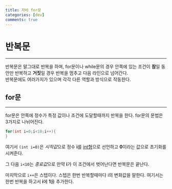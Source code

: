 ```yaml
---
title: 자바 for문
categories: [dev]
comments: true
---
```


# 반복문   
- - -
반복문은 말그대로 반복을 하며, for문이나 while문의 경우 안쪽에 있는 조건이 **참**일 동안만 반복하고 **거짓**일 경우 반복을 멈추고 다음 라인으로 넘어간다.   
반복문에도 여러가지가 있으며 각각 다른 역할과 방식으로 작동한다.
## for문   
- - -
for문은 안쪽에 정수가 특정 값이나 조건에 도달할때까지 반복을 한다. for문의 문법은 3가지로 나뉘어진다.
```c
for(int i=0;i<10;i++){
}
```   
여기서 ```(int i=0)```은 *시작값*으로 정수 **i**를 [int형](https://re-monu.github.io/blog/2021-02/JavaTypes)으로 선언하고 **0**이라는 값으로 초기화를 시켜준다.   
   
그 다음 ```i<10```는 *종료값*으로 만약 **i**가 이 조건에서 벗어난다면 반복문은 끝난다.   
   
마지막으로 ```i++```은 스텝이다. 스텝은 한번 반복할때마다 i의 변화값을 말한다. 여기서는 한번 반복을 하고서 **i**에 **1**을 추가한다.       